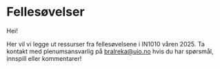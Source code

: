 # Fellesøvelser 

Hei! 

Her vil vi legge ut ressurser fra fellesøvelsene i IN1010 våren 2025. Ta kontakt med plenumsansvarlig på bralreka@uio.no hvis du har spørsmål, innspill eller kommentarer!
